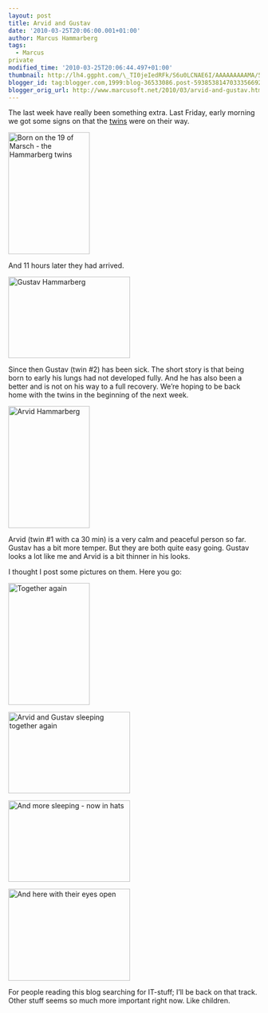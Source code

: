```yaml
---
layout: post
title: Arvid and Gustav
date: '2010-03-25T20:06:00.001+01:00'
author: Marcus Hammarberg
tags:
  - Marcus
private
modified_time: '2010-03-25T20:06:44.497+01:00'
thumbnail: http://lh4.ggpht.com/\_TI0jeIedRFk/S6u0LCNAE6I/AAAAAAAAAMA/5uShgEE5BT0/s72-c/DSC_2064_thumb.jpg?imgmax=800
blogger_id: tag:blogger.com,1999:blog-36533086.post-5938538147033356692
blogger_orig_url: http://www.marcusoft.net/2010/03/arvid-and-gustav.html
---
```



The last week have really been something extra. Last Friday, early
morning we got some signs on that the
<a href="http://www.marcusoft.net/2009/11/life-changing-events.html"
target="_blank">twins</a> were on their way.

[<img
src="http://lh4.ggpht.com/_TI0jeIedRFk/S6u0LCNAE6I/AAAAAAAAAMA/5uShgEE5BT0/DSC_2064_thumb.jpg?imgmax=800"
title="Born on the 19 of Marsch - the Hammarberg twins"
style="border-bottom: 0px; border-left: 0px; display: inline; border-top: 0px; border-right: 0px"
data-border="0" width="163" height="244"
alt="Born on the 19 of Marsch - the Hammarberg twins" />](http://lh3.ggpht.com/_TI0jeIedRFk/S6u0KmC9KMI/AAAAAAAAAL8/uFEMAYSer_U/s1600-h/DSC_2064%5B2%5D.jpg)

And 11 hours later they had arrived.

[<img
src="http://lh5.ggpht.com/_TI0jeIedRFk/S6u0L72GLqI/AAAAAAAAAMI/lhjsLSmK5Ro/DSC_2047_thumb.jpg?imgmax=800"
title="Gustav Hammarberg"
style="border-bottom: 0px; border-left: 0px; display: inline; border-top: 0px; border-right: 0px"
data-border="0" width="244" height="163" alt="Gustav Hammarberg" />](http://lh5.ggpht.com/_TI0jeIedRFk/S6u0LcjYPjI/AAAAAAAAAME/H6UepQWqzVY/s1600-h/DSC_2047%5B2%5D.jpg)

Since then Gustav (twin \#2) has been sick. The short story is that
being born to early his lungs had not developed fully. And he has also
been a better and is not on his way to a full recovery. We’re hoping to
be back home with the twins in the beginning of the next week.

[<img
src="http://lh5.ggpht.com/_TI0jeIedRFk/S6u0NOzVdNI/AAAAAAAAAMQ/m1_5rmq7998/DSC_2045_thumb%5B2%5D.jpg?imgmax=800"
title="Arvid Hammarberg"
style="border-bottom: 0px; border-left: 0px; display: inline; border-top: 0px; border-right: 0px"
data-border="0" width="163" height="244" alt="Arvid Hammarberg" />](http://lh6.ggpht.com/_TI0jeIedRFk/S6u0Mu6gIHI/AAAAAAAAAMM/340c7ZdV9Z0/s1600-h/DSC_2045%5B4%5D.jpg)

Arvid (twin \#1 with ca 30 min) is a very calm and peaceful person so
far. Gustav has a bit more temper. But they are both quite easy going.
Gustav looks a lot like me and Arvid is a bit thinner in his looks.

I thought I post some pictures on them. Here you go:

[<img
src="http://lh6.ggpht.com/_TI0jeIedRFk/S6u0N8QDBXI/AAAAAAAAAMY/16p3aO802F4/DSC_2068_thumb.jpg?imgmax=800"
title="Together again"
style="border-bottom: 0px; border-left: 0px; display: inline; border-top: 0px; border-right: 0px"
data-border="0" width="163" height="244" alt="Together again" />](http://lh4.ggpht.com/_TI0jeIedRFk/S6u0Nk_O8gI/AAAAAAAAAMU/y8yxCJckyLU/s1600-h/DSC_2068%5B2%5D.jpg)

[<img
src="http://lh3.ggpht.com/_TI0jeIedRFk/S6u0OjAN3xI/AAAAAAAAAMg/YB46t8qYRAU/DSC_2107_thumb.jpg?imgmax=800"
title="Arvid and Gustav sleeping together again"
style="border-bottom: 0px; border-left: 0px; display: inline; border-top: 0px; border-right: 0px"
data-border="0" width="244" height="163"
alt="Arvid and Gustav sleeping together again" />](http://lh4.ggpht.com/_TI0jeIedRFk/S6u0OKz0jFI/AAAAAAAAAMc/MDfSDijAmi8/s1600-h/DSC_2107%5B2%5D.jpg)

[<img
src="http://lh6.ggpht.com/_TI0jeIedRFk/S6u0PX-1jZI/AAAAAAAAAMo/TUQq7CgE070/DSC_2118_thumb.jpg?imgmax=800"
title="And more sleeping - now in hats"
style="border-bottom: 0px; border-left: 0px; display: inline; border-top: 0px; border-right: 0px"
data-border="0" width="244" height="163"
alt="And more sleeping - now in hats" />](http://lh6.ggpht.com/_TI0jeIedRFk/S6u0PJHqaBI/AAAAAAAAAMk/djYHiDLd0ZM/s1600-h/DSC_2118%5B2%5D.jpg)

[<img
src="http://lh6.ggpht.com/_TI0jeIedRFk/S6u0Qy3LTdI/AAAAAAAAAMw/ZpQ5_XaX2WM/78598342%5B1%5D_thumb.png?imgmax=800"
title="And here with their eyes open"
style="border-bottom: 0px; border-left: 0px; display: inline; border-top: 0px; border-right: 0px"
data-border="0" width="244" height="184"
alt="And here with their eyes open" />](http://lh3.ggpht.com/_TI0jeIedRFk/S6u0P1UoMDI/AAAAAAAAAMs/AOVzDeSUakA/s1600-h/78598342%5B1%5D.png)

For people reading this blog searching for IT-stuff; I’ll be back on
that track. Other stuff seems so much more important right now. Like
children.
